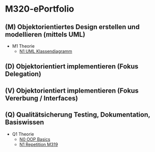 # M320-ePortfolio

## (M) Objektorientiertes Design erstellen und modellieren (mittels UML)

- M1 Theorie
  - [N1 UML Klassendiagramm](/N1/N1%20UML%20Klassendiagramm.md)

## (D) Objektorientiert implementieren (Fokus Delegation)

## (V) Objektorientiert implementieren (Fokus Vererbung / Interfaces)

## (Q) Qualitätsicherung Testing, Dokumentation, Basiswissen

- Q1 Theorie
  - [N0 OOP Basics](/N0/N0%20OOP%20Basics.md)
  - [N1 Repetition M319](/N1/N1%20Rep%20M319.md)